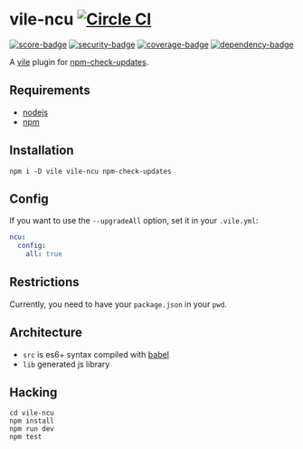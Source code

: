 # vile-ncu [![Circle CI](https://circleci.com/gh/forthright/vile-ncu.svg?style=shield&circle-token=d502ee777f304a41fbfec019f4cd8ee2652d6fa8)](https://circleci.com/gh/forthright/vile-ncu)

[![score-badge](https://vile.io/api/v0/projects/vile-ncu/badges/score?token=USryyHar5xQs7cBjNUdZ)](https://vile.io/~brentlintner/vile-ncu) [![security-badge](https://vile.io/api/v0/projects/vile-ncu/badges/security?token=USryyHar5xQs7cBjNUdZ)](https://vile.io/~brentlintner/vile-ncu) [![coverage-badge](https://vile.io/api/v0/projects/vile-ncu/badges/coverage?token=USryyHar5xQs7cBjNUdZ)](https://vile.io/~brentlintner/vile-ncu) [![dependency-badge](https://vile.io/api/v0/projects/vile-ncu/badges/dependency?token=USryyHar5xQs7cBjNUdZ)](https://vile.io/~brentlintner/vile-ncu)

A [vile](https://vile.io) plugin for [npm-check-updates](https://github.com/tjunnone/npm-check-updates).

## Requirements

- [nodejs](http://nodejs.org)
- [npm](http://npmjs.org)

## Installation

    npm i -D vile vile-ncu npm-check-updates

## Config

If you want to use the `--upgradeAll` option, set it in your `.vile.yml`:

```yaml
ncu:
  config:
    all: true
```

## Restrictions

Currently, you need to have your `package.json` in your `pwd`.

## Architecture

- `src` is es6+ syntax compiled with [babel](https://babeljs.io)
- `lib` generated js library

## Hacking

    cd vile-ncu
    npm install
    npm run dev
    npm test
